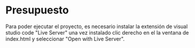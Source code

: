 # Presupuesto

Para poder ejecutar el proyecto, es necesario instalar la extensión de visual studio code "Live Server"
una vez instalado clic derecho en el la ventana de index.html y seleccionar "Open with Live Server".
